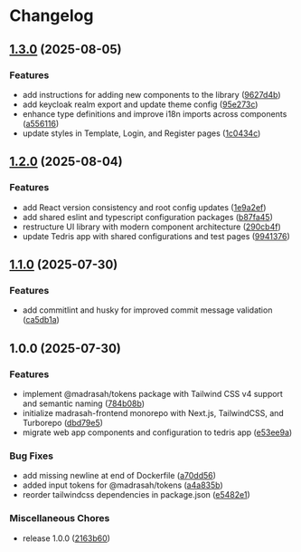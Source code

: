 # Changelog

## [1.3.0](https://github.com/amel-tech/madrasah-frontend/compare/v1.2.0...v1.3.0) (2025-08-05)


### Features

* add instructions for adding new components to the library ([9627d4b](https://github.com/amel-tech/madrasah-frontend/commit/9627d4b50b37e0bcb603e8492f6d3864ceeae37b))
* add keycloak realm export and update theme config ([95e273c](https://github.com/amel-tech/madrasah-frontend/commit/95e273cf6d06d8a21f9e906e20e68265f0c331f7))
* enhance type definitions and improve i18n imports across components ([a556116](https://github.com/amel-tech/madrasah-frontend/commit/a556116b54e8e76165e06ff18d113c722cebdf7d))
* update styles in Template, Login, and Register pages ([1c0434c](https://github.com/amel-tech/madrasah-frontend/commit/1c0434cc10faeddf49522167d998b4a339aa2e97))

## [1.2.0](https://github.com/amel-tech/madrasah-frontend/compare/v1.1.0...v1.2.0) (2025-08-04)

### Features

- add React version consistency and root config updates ([1e9a2ef](https://github.com/amel-tech/madrasah-frontend/commit/1e9a2ef7c0c686ca32fa06d4bc13e3ae67cdee20))
- add shared eslint and typescript configuration packages ([b87fa45](https://github.com/amel-tech/madrasah-frontend/commit/b87fa458f6519ca9407626201f881b59732106c4))
- restructure UI library with modern component architecture ([290cb4f](https://github.com/amel-tech/madrasah-frontend/commit/290cb4f4631973970bae3f55a9e7b7f5c395e0a2))
- update Tedris app with shared configurations and test pages ([9941376](https://github.com/amel-tech/madrasah-frontend/commit/99413769e597bcea7c3266377dc138eaa47bd204))

## [1.1.0](https://github.com/amel-tech/madrasah-frontend/compare/v1.0.0...v1.1.0) (2025-07-30)

### Features

- add commitlint and husky for improved commit message validation ([ca5db1a](https://github.com/amel-tech/madrasah-frontend/commit/ca5db1a2af444bc3527576a3cc00b929a1f951f6))

## 1.0.0 (2025-07-30)

### Features

- implement @madrasah/tokens package with Tailwind CSS v4 support and semantic naming ([784b08b](https://github.com/amel-tech/madrasah-frontend/commit/784b08b3808acec2f5928577fee22a12f3f52d70))
- initialize madrasah-frontend monorepo with Next.js, TailwindCSS, and Turborepo ([dbd79e5](https://github.com/amel-tech/madrasah-frontend/commit/dbd79e5caa8ac10b9a0099e49bd3c9d131a64c8a))
- migrate web app components and configuration to tedris app ([e53ee9a](https://github.com/amel-tech/madrasah-frontend/commit/e53ee9a2dcca38e1318a11ef229b0b39fdb19f07))

### Bug Fixes

- add missing newline at end of Dockerfile ([a70dd56](https://github.com/amel-tech/madrasah-frontend/commit/a70dd563df778efc9ee4b2e9cf62f88d7669410a))
- added input tokens for @madrasah/tokens ([a4a835b](https://github.com/amel-tech/madrasah-frontend/commit/a4a835b3689a2cf43c22b6354b2ecf03abef896e))
- reorder tailwindcss dependencies in package.json ([e5482e1](https://github.com/amel-tech/madrasah-frontend/commit/e5482e189b37ba93b3b22f92c01426c20b51fae2))

### Miscellaneous Chores

- release 1.0.0 ([2163b60](https://github.com/amel-tech/madrasah-frontend/commit/2163b609d7bb8e36133d891cf3f297f1bceb8239))
